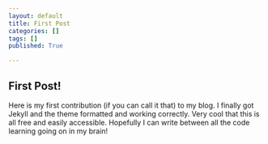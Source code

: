 ```yaml
---
layout: default
title: First Post
categories: []
tags: []
published: True

---
```


## First Post!

Here is my first contribution (if you can call it that) to my blog. I finally got Jekyll and the theme formatted and working correctly. Very cool that this is all free and easily accessible. Hopefully I can write between all the code learning going on in my brain!
